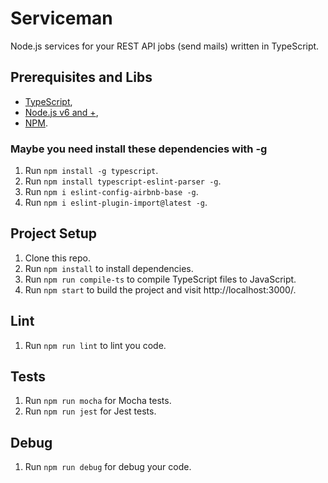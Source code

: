 # Serviceman
Node.js services for your REST API jobs (send mails) written in TypeScript.

## Prerequisites and Libs
* [TypeScript](https://www.typescriptlang.org/index.html#download-links),
* [Node.js v6 and +](https://nodejs.org/en/download/),
* [NPM](https://docs.npmjs.com/getting-started/what-is-npm).

### Maybe you need install these dependencies with -g
1. Run `npm install -g typescript`.
2. Run `npm install typescript-eslint-parser -g`.
3. Run `npm i eslint-config-airbnb-base -g`.
4. Run `npm i eslint-plugin-import@latest -g`.

## Project Setup
1. Clone this repo.
2. Run `npm install` to install dependencies.
3. Run `npm run compile-ts` to compile TypeScript files to JavaScript.
4. Run `npm start` to build the project and visit http://localhost:3000/.

## Lint 
1. Run `npm run lint` to lint you code.

## Tests
1. Run `npm run mocha` for Mocha tests.
2. Run `npm run jest` for Jest tests.

## Debug
1. Run `npm run debug` for debug your code.